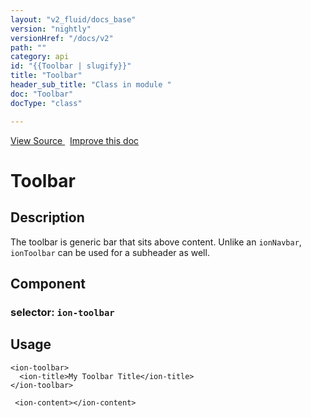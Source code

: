```yaml
---
layout: "v2_fluid/docs_base"
version: "nightly"
versionHref: "/docs/v2"
path: ""
category: api
id: "{{Toolbar | slugify}}"
title: "Toolbar"
header_sub_title: "Class in module "
doc: "Toolbar"
docType: "class"

---
```





<div class="improve-docs">
  <a href='http://github.com/driftyco/ionic2/tree/master/ionic/components/toolbar/toolbar.ts#L60'>
    View Source
  </a>
  &nbsp;
  <a href='http://github.com/driftyco/ionic2/edit/master/ionic/components/toolbar/toolbar.ts#L60'>
    Improve this doc
  </a>

</div>




<h1 class="api-title">


Toolbar






</h1>






<h2>Description</h2>

<p>The toolbar is generic bar that sits above content.
Unlike an <code>ionNavbar</code>, <code>ionToolbar</code> can be used for a subheader as well.</p>


<h2>Component</h2>
<h3>selector: <code>ion-toolbar</code></h3>

<h2>Usage</h2>

<pre><code class="lang-html">&lt;ion-toolbar&gt;
  &lt;ion-title&gt;My Toolbar Title&lt;/ion-title&gt;
&lt;/ion-toolbar&gt;

 &lt;ion-content&gt;&lt;/ion-content&gt;
</code></pre>





<!-- end content block -->


<!-- end body block -->

